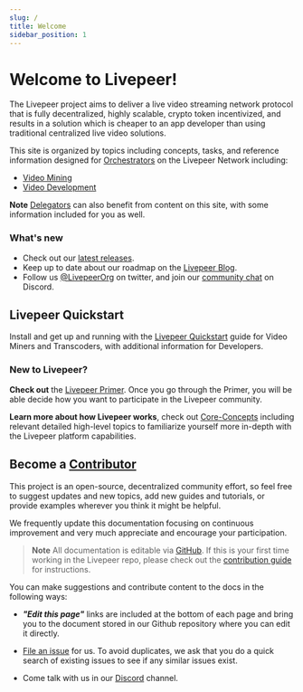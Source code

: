 ```yaml
---
slug: /
title: Welcome
sidebar_position: 1
---
```


# Welcome to Livepeer!

The Livepeer project aims to deliver a live video streaming network protocol that is fully decentralized, highly scalable, crypto token incentivized, and results in a solution which is cheaper to an app developer than using traditional centralized live video solutions. 

This site is organized by topics including concepts, tasks, and reference information designed for [Orchestrators](/livepeer-quick-start/video-mining-quick-start/choosing-a-role.md) on the Livepeer Network including:

- [Video Mining](/livepeer-quick-start/video-mining-quick-start/choosing-a-role)
- [Video Development](/how-to-guides/video-development/video-developers)

**Note** [Delegators](core-concepts/ecosystem-participants#delegator) can also benefit from content on this site, with some information included for you as well.

### What's new 

- Check out our [latest releases](https://github.com/livepeer/go-livepeer/releases).
- Keep up to date about our roadmap on the [Livepeer Blog](https://medium.com/livepeer-blog).
- Follow us [@LivepeerOrg](https://twitter.com/LivepeerOrg?ref_src=twsrc%5Egoogle%7Ctwcamp%5Eserp%7Ctwgr%5Eauthor) on twitter, and join our [community chat](https://discord.gg/RR4kFAh) on Discord.

## Livepeer Quickstart
Install and get up and running with the [Livepeer Quickstart](/livepeer-quick-start/) guide for Video Miners and Transcoders, with additional information for Developers.

### New to Livepeer? 

**Check out** the [Livepeer Primer](https://livepeer.org/primer). Once you go through the Primer, you will be able decide how you want to participate in the Livepeer community.

**Learn more about how Livepeer works**, check out [Core-Concepts](/core-concepts/core-concepts.md) including relevant detailed high-level topics to familiarize yourself more in-depth with the Livepeer platform capabilities.

<!---[Protocol Overview](/protocol/core-concepts/overview).--->


## Become a [Contributor](/contributors) 

This project is an open-source, decentralized community effort, so feel free to suggest updates and new topics, add new guides and tutorials, or provide examples wherever you think it might be helpful.

We frequently update this documentation focusing on continuous improvement and very much appreciate and encourage your participation. 

> **Note** All documentation is editable via [GitHub](https://github.com/livepeer/livepeer-org/tree/master/docs). If this is your first time working in the Livepeer repo, please check out the [contribution guide](/contributing/overview) for instructions.

You can make suggestions and contribute content to the docs in the following ways:

- ***"Edit this page"*** links are included at the bottom of each page and bring you to the document stored in our Github repository where you can edit it directly.  

- [File an issue](https://github.com/livepeer/docs) for us. To avoid duplicates, we ask that you do a quick search of existing issues to see if any similar issues exist.

- Come talk with us in our [Discord](https://discord.gg/uaPhtyrWsF) channel.